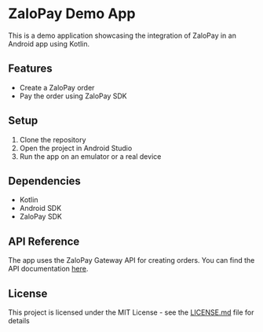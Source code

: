# ZaloPay Demo App

This is a demo application showcasing the integration of ZaloPay in an Android app using Kotlin.

## Features

- Create a ZaloPay order
- Pay the order using ZaloPay SDK

## Setup

1. Clone the repository
2. Open the project in Android Studio
3. Run the app on an emulator or a real device

## Dependencies

- Kotlin
- Android SDK
- ZaloPay SDK

## API Reference

The app uses the ZaloPay Gateway API for creating orders. You can find the API documentation [here](https://docs.zalopay.vn/v1/docs/gateway/api.html#mo-ta_dac-ta-api).

## License

This project is licensed under the MIT License - see the [LICENSE.md](LICENSE.md) file for details
